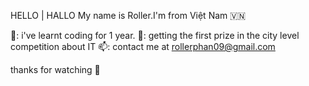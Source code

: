 HELLO | HALLO
My name is Roller.I'm from Việt Nam 🇻🇳

📝: i've learnt coding for 1 year.
🥇: getting the first prize in the city level competition about IT
📫: contact me at rollerphan09@gmail.com

thanks for watching 💟
